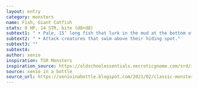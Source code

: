 ```yaml
---
layout: entry 
category: monsters
name: Fish, Giant Catfish
stats: 8 HP, 14 STR, bite (d8+d8)
subtext1: " • Pale, 15’ long fish that lurk in the mud at the bottom of lakes and rivers."
subtext2: " • Attack creatures that swim above their hiding spot."
subtext3: ""
subtext4: 
author: xenio
inspiration: TSR Monsters
inspiration_source: https://oldschoolessentials.necroticgnome.com/srd/index.php/Monster_Descriptions
source: xenio in a bottle
source_url: https://xenioinabottle.blogspot.com/2021/02/classic-monsters-for-cairnito-part-1.html
---
```

